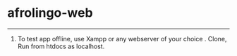 # afrolingo-web
************************

1. To test app offline, use Xampp or any webserver of your choice . Clone, Run from htdocs as localhost.
